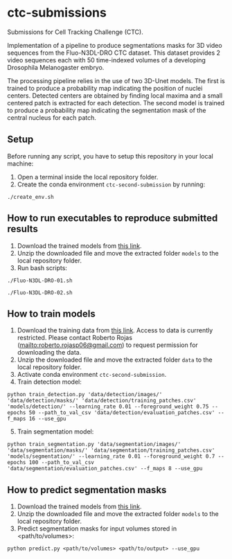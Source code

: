 # ctc-submissions
Submissions for Cell Tracking Challenge (CTC).

Implementation of a pipeline to produce segmentations masks for 3D video sequences
from the Fluo-N3DL-DRO CTC dataset. This dataset provides 2 video sequences each with
50 time-indexed volumes of a developing Drosophila Melanogaster embryo.

The processing pipeline relies in the use of two 3D-Unet models. The first is trained to produce
a probability map indicating the position of nuclei centers. Detected centers are obtained
by finding local maxima and a small centered patch is extracted for each detection.
The second model is trained to produce a probability map indicating the segmentation mask
of the central nucleus for each patch.

## Setup
Before running any script, you have to setup this repository in your local machine:
1. Open a terminal inside the local repository folder.
2. Create the conda environment `ctc-second-submission` by running:
```
./create_env.sh
```

## How to run executables to reproduce submitted results
1. Download the trained models from [this link](https://drive.google.com/file/d/1LMNqzilxm0us4UULOT3LHTkkybe5-uTz/view?usp=share_link).
2. Unzip the downloaded file and move the extracted folder `models` to the local repository folder.
3. Run bash scripts:
```
./Fluo-N3DL-DRO-01.sh
```
```
./Fluo-N3DL-DRO-02.sh
```

## How to train models
1. Download the training data from [this link](https://drive.google.com/file/d/19PR8EMcDpdp3fxlh6Bgag-T5k4-AijXj/view?usp=sharing). Access to data is currently restricted. Please contact Roberto Rojas (<mailto:roberto.rojasp06@gmail.com>) to request permission for downloading the data.
2. Unzip the downloaded file and move the extracted folder `data` to the local repository folder.
3. Activate conda environment `ctc-second-submission`.
4. Train detection model:
```
python train_detection.py 'data/detection/images/' 'data/detection/masks/' 'data/detection/training_patches.csv' 'models/detection/' --learning_rate 0.01 --foreground_weight 0.75 --epochs 50 --path_to_val_csv 'data/detection/evaluation_patches.csv' --f_maps 16 --use_gpu 
```
5. Train segmentation model:
```
python train_segmentation.py 'data/segmentation/images/' 'data/segmentation/masks/' 'data/segmentation/training_patches.csv' 'models/segmentation/' --learning_rate 0.01 --foreground_weight 0.7 --epochs 100 --path_to_val_csv 'data/segmentation/evaluation_patches.csv' --f_maps 8 --use_gpu
```

## How to predict segmentation masks
1. Download the trained models from [this link](https://drive.google.com/file/d/1LMNqzilxm0us4UULOT3LHTkkybe5-uTz/view?usp=share_link).
2. Unzip the downloaded file and move the extracted folder `models` to the local repository folder.
3. Predict segmentation masks for input volumes stored in <path/to/volumes>:
```
python predict.py <path/to/volumes> <path/to/output> --use_gpu
```
